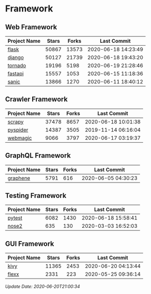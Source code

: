 # Framework

## Web Framework

| Project Name | Stars | Forks | Last Commit |
| ------------ | ----- | ----- | ----------- |
| [flask](https://github.com/pallets/flask) | 50867 | 13573 | 2020-06-18 14:23:49 |
| [django](https://github.com/django/django) | 50127 | 21739 | 2020-06-18 19:43:20 |
| [tornado](https://github.com/tornadoweb/tornado) | 19196 | 5198 | 2020-06-19 21:28:46 |
| [fastapi](https://github.com/tiangolo/fastapi) | 15557 | 1053 | 2020-06-15 11:18:36 |
| [sanic](https://github.com/huge-success/sanic) | 13866 | 1270 | 2020-06-11 18:40:12 |

## Crawler Framework

| Project Name | Stars | Forks | Last Commit |
| ------------ | ----- | ----- | ----------- |
| [scrapy](https://github.com/scrapy/scrapy) | 37478 | 8657 | 2020-06-18 10:01:38 |
| [pyspider](https://github.com/binux/pyspider) | 14387 | 3505 | 2019-11-14 06:16:04 |
| [webmagic](https://github.com/code4craft/webmagic) | 9066 | 3797 | 2020-06-17 03:19:37 |

## GraphQL Framework

| Project Name | Stars | Forks | Last Commit |
| ------------ | ----- | ----- | ----------- |
| [graphene](https://github.com/graphql-python/graphene) | 5791 | 616 | 2020-06-05 04:30:23 |

## Testing Framework

| Project Name | Stars | Forks | Last Commit |
| ------------ | ----- | ----- | ----------- |
| [pytest](https://github.com/pytest-dev/pytest) | 6082 | 1430 | 2020-06-18 15:58:41 |
| [nose2](https://github.com/nose-devs/nose2) | 635 | 130 | 2020-03-03 16:52:03 |

## GUI Framework

| Project Name | Stars | Forks | Last Commit |
| ------------ | ----- | ----- | ----------- |
| [kivy](https://github.com/kivy/kivy) | 11365 | 2453 | 2020-06-20 04:13:44 |
| [flexx](https://github.com/flexxui/flexx) | 2331 | 223 | 2020-05-25 09:36:14 |

*Update Date: 2020-06-20T21:00:34*